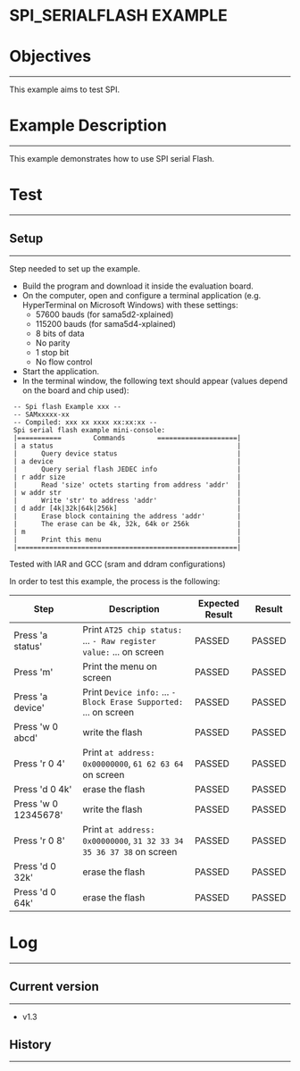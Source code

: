 SPI_SERIALFLASH EXAMPLE
============

# Objectives
------------
This example aims to test SPI.


# Example Description
---------------------
This example demonstrates how to use SPI serial Flash.


# Test
------

## Setup
--------
Step needed to set up the example.

* Build the program and download it inside the evaluation board.
* On the computer, open and configure a terminal application (e.g. HyperTerminal
 on Microsoft Windows) with these settings:
	- 57600 bauds (for sama5d2-xplained)
	- 115200 bauds (for sama5d4-xplained)
	- 8 bits of data
	- No parity
	- 1 stop bit
	- No flow control
* Start the application.
* In the terminal window, the following text should appear (values depend on the
 board and chip used):
```
 -- Spi flash Example xxx --
 -- SAMxxxxx-xx
 -- Compiled: xxx xx xxxx xx:xx:xx --
 Spi serial flash example mini-console:
 |===========        Commands        ====================|
 | a status                                              |
 |      Query device status                              |
 | a device                                              |
 |      Query serial flash JEDEC info                    |
 | r addr size                                           |
 |      Read 'size' octets starting from address 'addr'  |
 | w addr str                                            |
 |      Write 'str' to address 'addr'                    |
 | d addr [4k|32k|64k|256k]                              |
 |      Erase block containing the address 'addr'        |
 |      The erase can be 4k, 32k, 64k or 256k            |
 | m                                                     |
 |      Print this menu                                  |
 |=======================================================|
```

Tested with IAR and GCC (sram and ddram configurations)

In order to test this example, the process is the following:

Step | Description | Expected Result | Result
-----|-------------|-----------------|-------
Press 'a status' | Print `AT25 chip status:` ... `- Raw register value:` ... on screen | PASSED | PASSED
Press 'm' | Print the menu on screen | PASSED | PASSED
Press 'a device' | Print `Device info:` ... `- Block Erase Supported:` ... on screen | PASSED | PASSED
Press 'w 0 abcd' | write the flash | PASSED | PASSED
Press 'r 0 4' | Print `at address: 0x00000000`, `61 62 63 64` on screen | PASSED | PASSED
Press 'd 0 4k' | erase the flash | PASSED | PASSED
Press 'w 0 12345678' | write the flash | PASSED | PASSED
Press 'r 0 8' | Print `at address: 0x00000000`, `31 32 33 34 35 36 37 38` on screen | PASSED | PASSED
Press 'd 0 32k' | erase the flash | PASSED | PASSED
Press 'd 0 64k' | erase the flash | PASSED | PASSED


# Log
------

## Current version
--------
 - v1.3

## History
--------

